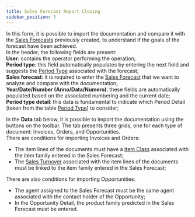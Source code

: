 ```yaml
---
title: Sales Forecast Report Closing
sidebar_position: 3
---
```


In this form, it is possible to import the documentation and compare it with the [Sales Forecasts](/docs/crm/sales-forecast-crm/new-sales-forecast) previously created, to understand if the goals of the forecast have been achieved.      
In the header, the following fields are present:     
**User**: contains the operator performing the operation;     
**Period type**: this field automatically populates by entering the next field and suggests the [Period Type](/docs/configurations/tables/crm/sales-forecast/period-type) associated with the forecast;      
**Sales forecast**: it is required to enter the [Sales Forecast](/docs/crm/sales-forecast-crm/new-sales-forecast) that we want to analyze and compare with the documentation;     
**Year/Date/Number (Anno/Data/Numero)**: these fields are automatically populated based on the associated numbering and the current date;     
**Period type detail**: this data is fundamental to indicate which Period Detail (taken from the table [Period Type](/docs/configurations/tables/crm/sales-forecast/period-type)) to consider;             

In the **Data** tab below, it is possible to import the documentation using the buttons on the toolbar. The tab presents three grids, one for each type of document: Invoices, Orders, and Opportunities.      
There are conditions for importing Invoices and Orders:     
- The item lines of the documents must have a [Item Class](/docs/configurations/tables/logistics/item-class) associated with the item family entered in the Sales Forecast;
- The [Sales Turnover](/docs/configurations/tables/sales/sales-turnover) associated with the item lines of the documents must be linked to the item family entered in the Sales Forecast;      

There are also conditions for importing Opportunities:       
- The agent assigned to the Sales Forecast must be the same agent associated with the contact holder of the Opportunity;      
- In the Opportunity Detail, the product family predicted in the Sales Forecast must be entered.
